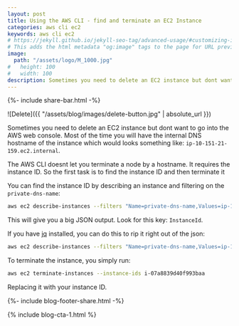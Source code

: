 ```yaml
---
layout: post
title: Using the AWS CLI - find and terminate an EC2 Instance
categories: aws cli ec2
keywords: aws cli ec2
# https://jekyll.github.io/jekyll-seo-tag/advanced-usage/#customizing-image-output
# This adds the html metadata "og:image" tags to the page for URL previews
image:
  path: "/assets/logo/M_1000.jpg"
#   height: 100
#   width: 100
description: Sometimes you need to delete an EC2 instance but dont want to go into the AWS web console
---
```

{%- include share-bar.html -%}

![Delete]({{ "/assets/blog/images/delete-button.jpg" | absolute_url }})

Sometimes you need to delete an EC2 instance but dont want to go into the AWS
web console.  Most of the time you will have the internal DNS hostname of the instance
which would looks something like: `ip-10-151-21-159.ec2.internal`.

The AWS CLI doesnt let you terminate a node by a hostname.  It requires the
instance ID.  So the first task is to find the instance ID and then terminate it

You can find the instance ID by describing an instance and filtering on the `private-dns-name`:

```bash
aws ec2 describe-instances --filters "Name=private-dns-name,Values=ip-10-151-21-159.ec2.internal"
```

This will give you a big JSON output.  Look for this key: `InstanceId`.

If you have [jq](https://stedolan.github.io/jq/) installed, you can do this to rip it
right out of the json:

```bash
aws ec2 describe-instances --filters "Name=private-dns-name,Values=ip-10-151-21-159.ec2.internal" | jq -r .Reservations[0].Instances[0].InstanceId
```

To terminate the instance, you simply run:

```bash
aws ec2 terminate-instances --instance-ids i-07a8839d40f993baa
```

Replacing it with your instance ID.

<!-- Blog footer share -->
{%- include blog-footer-share.html -%}

{% include blog-cta-1.html %}
